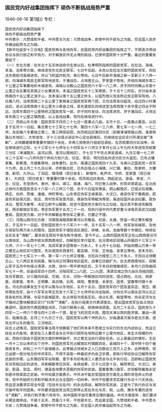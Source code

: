 ### 国民党内好战集团指挥下  顽伪不断挑战局势严重

1946-06-16
第1版()
专栏：

    国民党内好战集团指挥下
    顽伪不断挑战局势严重
    中共表示：凡赞成和平者，中共愿与为友：凡赞成战争，即使中共不欲与之为敌，恐全国人民亦将被迫起而与之为敌。
    【新华社延安十三日电】国民党再与各地伪军，在国民党内好战集团的指挥之下，不顾迭次停战协议与执行部之和平努力，对于解放区作无止境的挑战，已使中国局势十分严重。最近的重要发展如下：
    （一）东北方面：在东北十五天休战命令生效以后，杜聿明所指挥的国民党军，在拉法、海城、本溪、法库等方面，继续进攻东北民主联军。七日午后起，永吉以及拉法方面的国民党军，向拉法东南蛟河县城进攻。并以飞机猛炸蛟河、敦化等地。七日午后新开海城之新一军新三十八师一部，向海城东南民主联军阵地进攻，于激战后，占领唐王山、罗家堡子等地，并续向海城东南二十公里之军事要地析木城进攻。海城以北鞍山之国民党六十军一八二师，亦于同时向鞍山东南十公里之白五寨及其南之小女寨进攻。本溪之国民党五十二军原部，于十日十二时后，亦分由本溪西南四十五公里之浪子山，及本溪以南十五公里之桥头，以猛烈炮火攻击附近民主联军阵地。八日晨八时，法库西南二十五公里丁家房身之国民党军两个团，又向法库发动猛攻，经过四小时激战后，进占法库西南十五公里大小房身之线，其先遣部队则续进至法库西南十余华里之四台子附近。法库东南四十公里铁岭之国民党军一部，亦于同时发动，向法库进攻，并于激战后，占领法库东南三十公里之镇西堡。以上各线战事，现均在继续进行中。
    （二）苏皖山东方面：国民党军于四月二十七日一度袭占几县。五月十日，一度袭占夏邑。以后复于五月十一日起，集合第七十三军七十七师，第四十八军一三八师，第七军一七一师、一七二师，及安徽八专署独立第二、第三两保安团，向苏皖边区第四分区（安徽津浦铁路以西，淮南铁路以东地区），大举进攻，于十三日侵占该区中心定远县城后，仍继续在全区实行所谓全面“清剿”，占领藕塘镇等重要市镇四十余处，并再三拒绝执行组前往调处。在苏皖第四分区战争，尚在继续进行之际，七十三军七十七师与七十四军五十八师又于本月七日上午九时大举进攻苏皖第三分区（津浦路东，运河以西，淮河以南地区），于七日下午攻占来安县城，九日又增一七二师与二十五军一○八师共四个师兵力到六合、仪征、来安、明光四处向该分区分头猛犯，已攻占镛家集、新黄港、月塘集等地，战争激烈。此外，南通之国民党四十九军，与泰兴之国民党一百军十九师，自上月二十九日以来，亦积极出犯、已先后侵占小海镇、兴仁镇、秦灶、陈家桥、大撇港、新坝、九华山、丁润店、镇场镇（现已收复）、新镇市、毗芦市、华桥、宣家堡（现已收复）、大泗庄（现已收复）等重要村镇十余处。现苏皖边区南线，西起定远、滁县、来安、六合、仪征，东至扬州、泰州、泰兴、靖江、南通、海门，均已卷入战争，形势异常紧迫。在北线之徐州方面国民党五十八军一八三师三个团，亦于六日猛攻萧县、铜山解放区，已侵占石相集、杨庄、衣桥、贾楼、潘塘、林町等地。山东枣庄伪军王继美部，大汶口、泰安伪军宁春霖部，胶县伪军赵保元部，张店、周村伪军张景月部，德县伪军杨毓洵等部，虽迭经国共会谈纪要、政协决议、整军方案等，决定立即予以解散，但至今国民党方面仍与之勾结，指示其不断进攻解放区，残杀解放区军民。枣庄伪军更于五月二十一日，将执行组中共代表甘重斗译电员吴武汉凶殴垂毙。国民党方面，对于中共解散此等伪军之要求，仍置之不理。
    （三）河南山西河北方面：河南陇海路南新黄河以东睢县、杞县、太康、陈留一带之豫东解放区，于五月十一日起，受到国民党六十八军八十一师、五十五军一八一师、伪军张岚峰部，及地方保安队两万余人的围攻，国民党军于侵陷该区湖庄、砖楼、长岗、龙曲等数十市镇后，继续在全区反复“清剿”，屡杀民主政权干部与和平居民，至今不止。山西的国民党军正在山西西南汾河以南地区、与山西中部太原西南地区，向解放区举行猛攻，在汾南地区阎锡山所属四十三军三十九师、六十一军七十二师、及阎军爱乡团等部一万余人，于上月十七日起，开始向稷山万泉一带之稷王山地区实行围攻，先后侵陷东西景村、翟店镇、万安、王地庙、张家丘等地，至本月初，国民党二十七军三十一师，第一军一六七师又增援，合犯兵力增至二万二千余人，于四日占领稷王山，七八两日复向闻喜、候马间之同蒲线地区猛攻，战事已日趋扩大。在太原西南地区，阎锡山军于五月中旬侵占清源、太原、徐州一带平原地区后，又于本日初增援续犯，本月六日阳曲阎军七十一师，祁县阎军四十四师，汾阳阎军二○八团、二○九团，清源交城之伪九纵队伪独四团，及日军数百，分三路向祁县、交城、文水、汾阳一带解放区同时进攻，侵占西社、北社、胡家堡、阎家堡、常丰、王明寨、高白镇、云周、骑阳、曹家堡、未家庄、固贤、望春等村镇十余处。河北的战事发生于北平以南与以东地区，五月十五日，国民党军四个团及皇后店、落岱、廊坊等处伪军，由十六军军长李正先及十六军二十七师师长冯龙指挥，分向北平以南永定河以北之庞各处的礼贤镇、与安次县城猛攻，在占领安次庞各庄后，续占礼贤、榆垡等地，向永定河与北宁路间之整块解放区实行“扫荡”“清剿”，在执行组美方代表调查后，提出国民党军应自占领区撤退时，国民党代表因理屈词穷，乃自行脱离小组，拒绝继续调查。五月二十五日，国民党九十四军一二一师六个营与四十三师一个营，配合飞机坦克大炮，围攻天津以西的胜芳镇，激战一周后，始被击退。五月二十九日三十日，国民党军以两个师的兵力，分由通县方面与密云方面，进攻北平以东的香河，三河地区。
    综合上述情况，国民党军事当局不但撕毁了他们所本来不愿成立与实行的东北内战协议，而且已经在关内各地，甚至在三人委员会与北平执行部所在地附近数十公里内地区，发生大规模的内战，而执行部由于国民党方面的种种破坏，对之竟无法执行调处任务。以上是最近的情形。无论一月十二日以来的五个月中，则国民党军共占解放区村镇数百处，县城四十个，其中除十四个被我收复外，尚有二十六个县城被占。此等被占领城乡之人口总数达三百万人之多。此种情势，现已迫使一部分地方的中共军队，不得不采取一种最初步的自卫步骤，即执行早经协议已解除伪军武装的步骤。山东第四军军长陈毅，曾于本月初电请三人委员会与北平执行后，迅即制止国民党军对苏皖边区的进攻，并即解散枣庄伪军，未获结果，已于七日至十日，解除枣庄、大汶口、泰安、胶县、张店、周村、德县各地罪大恶极的伪军的武装。晋冀鲁豫八路军，亦将解除冀南永定伪匪许铁英部之武装。中共权威方面表示，中共决不能忍受国民党方面无止境的背信弃义的进攻，但中共始终力求和平解决东北与全国的一切纷争，中共不但要求忠实履行东北十六天休战，而且坚决要求实现全中国（包括东北在内）的永远停战，解除伪军武装，正是为了执行协议与消灭破坏和平的因素。中共要求国民党当局立即停止其在东北与苏、皖、山西、豫东专署的进攻与“清剿”，并执行和字第六号命令，则中国和平始可重得合理的基础。中共方面宣称：我们要求长期全面停战，不是十五天，而是几十年，不但是东北，而且是全国。凡赞成和平者，中共愿与为友；凡赞成战争者，即使中共不欲与之为敌，恐全国人民亦被迫起而与之为敌。

